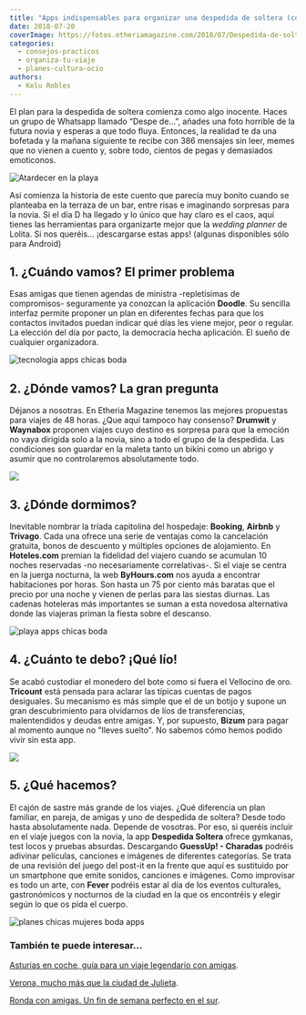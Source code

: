 ```yaml
---
title: "Apps indispensables para organizar una despedida de soltera (con viaje incluido, claro)"
date: 2018-07-20
coverImage: https://fotos.etheriamagazine.com/2018/07/Despedida-de-soltera-moviles.jpg
categories: 
  - consejos-practicos
  - organiza-tu-viaje
  - planes-cultura-ocio
authors: 
  - Kelu Robles
---
```


El plan para la despedida de soltera comienza como algo inocente. Haces un grupo de 
Whatsapp llamado “Despe de...”, añades una foto horrible de la futura novia y esperas a 
que todo fluya. Entonces, la realidad te da una bofetada y la mañana siguiente te recibe 
con 386 mensajes sin leer, memes que no vienen a cuento y, sobre todo, cientos de pegas 
y demasiados emoticonos. 

![](https://fotos.etheriamagazine.com/2018/07/despedida-de-soltera-playa-1024x683.jpg "Atardecer en la playa")

Así comienza la historia de este cuento que parecía muy bonito cuando se planteaba en la 
terraza de un bar, entre risas e imaginando sorpresas para la novia. Si el día D ha 
llegado y lo único que hay claro es el caos, aquí tienes las herramientas para 
organizarte mejor que la _wedding planner_ de Lolita. Si nos queréis... ¡descargarse 
estas apps! (algunas disponibles sólo para Android) 

## 1\. ¿Cuándo vamos? El primer problema

Esas amigas que tienen agendas de ministra -repletísimas de compromisos- seguramente ya 
conozcan la aplicación **Doodle**. Su sencilla interfaz permite proponer un plan en 
diferentes fechas para que los contactos invitados puedan indicar qué días les viene 
mejor, peor o regular. La elección del día por pacto, la democracia hecha aplicación. El 
sueño de cualquier organizadora. 

![tecnologia apps chicas boda](https://fotos.etheriamagazine.com/2018/07/Despedida-de-soltera-moviles-1024x683.jpg "Buscando planes para la despedida de soltera")

## 2\. ¿Dónde vamos? La gran pregunta

Déjanos a nosotras. En Etheria Magazine tenemos las mejores propuestas para viajes de 48 
horas. ¿Que aquí tampoco hay consenso? **Drumwit** y **Waynabox** proponen viajes cuyo 
destino es sorpresa para que la emoción no vaya dirigida solo a la novia, sino a todo el 
grupo de la despedida. Las condiciones son guardar en la maleta tanto un bikini como un 
abrigo y asumir que no controlaremos absolutamente todo. 

![](https://fotos.etheriamagazine.com/2018/07/despedida-de-soltera-amigas-1024x682.jpg)

## 3\. ¿Dónde dormimos?

Inevitable nombrar la tríada capitolina del hospedaje: **Booking**, **Airbnb** y 
**Trivago**. Cada una ofrece una serie de ventajas como la cancelación gratuita, bonos 
de descuento y múltiples opciones de alojamiento. En **Hoteles.com** premian la 
fidelidad del viajero cuando se acumulan 10 noches reservadas -no necesariamente 
correlativas-. Si el viaje se centra en la juerga nocturna, la web **ByHours.com** nos 
ayuda a encontrar habitaciones por horas. Son hasta un 75 por ciento más baratas que el 
precio por una noche y vienen de perlas para las siestas diurnas. Las cadenas hoteleras 
más importantes se suman a esta novedosa alternativa donde las viajeras priman la fiesta 
sobre el descanso. 

![playa apps chicas boda](https://fotos.etheriamagazine.com/2018/07/despedida-de-soltera-al-sol-1024x678.jpg "Si no quieres tener que recurrir a las siestas en la playa haz caso a nuestras propuestas para encontrar hotel.")

## 4\. ¿Cuánto te debo? ¡Qué lío!

Se acabó custodiar el monedero del bote como si fuera el Vellocino de oro. **Tricount** 
está pensada para aclarar las típicas cuentas de pagos desiguales. Su mecanismo es más 
simple que el de un botijo y supone un gran descubrimiento para olvidarnos de líos de 
transferencias, malentendidos y deudas entre amigas. Y, por supuesto, **Bizum** para 
pagar al momento aunque no "lleves suelto". No sabemos cómo hemos podido vivir sin esta 
app. 

![](https://fotos.etheriamagazine.com/2018/07/app-despedida-soltera-organiza-1024x454.jpg)

## 5\. ¿Qué hacemos?

El cajón de sastre más grande de los viajes. ¿Qué diferencia un plan familiar, en 
pareja, de amigas y uno de despedida de soltera? Desde todo hasta absolutamente nada. 
Depende de vosotras. Por eso, si queréis incluir en el viaje juegos con la novia, la app 
**Despedida Soltera** ofrece gymkanas, test locos y pruebas absurdas. Descargando 
**GuessUp! - Charadas** podréis adivinar películas, canciones e imágenes de diferentes 
categorías. Se trata de una revisión del juego del post-it en la frente que aquí es 
sustituido por un smartphone que emite sonidos, canciones e imágenes. Como improvisar es 
todo un arte, con **Fever** podréis estar al día de los eventos culturales, 
gastronómicos y nocturnos de la ciudad en la que os encontréis y elegir según lo que os 
pida el cuerpo. 

![planes chicas mujeres boda apps](https://fotos.etheriamagazine.com/2018/07/despedida-de-soltera-concierto-1024x640.jpg "Concierto")

### También te puede interesar...

[Asturias en coche, guía para un viaje legendario con 
amigas](https://etheriamagazine.com/2022/01/17/asturias-en-coche-guia-imprescindible/). 

[Verona, mucho más que la ciudad de 
Julieta](https://etheriamagazine.com/2021/12/01/que-ver-en-verona/). 

[Ronda con amigas. Un fin de semana perfecto en el 
sur](https://etheriamagazine.com/2021/11/23/planes-en-ronda-con-amigas/).
